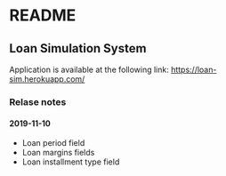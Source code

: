 # README

## Loan Simulation System
Application is available at the following link: https://loan-sim.herokuapp.com/

### Relase notes
#### 2019-11-10
* Loan period field
* Loan margins fields
* Loan installment type field